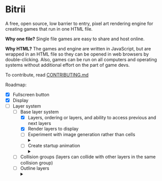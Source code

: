 # Bitrii

A free, open source, low barrier to entry, pixel art rendering engine for creating games that run in one HTML file.

**Why one file?** Single file games are easy to share and host online.

**Why HTML?** The games and engine are written in JavaScript, but are wrapped in an HTML file so they can be opened in web browsers by double-clicking. Also, games can be run on all computers and operating systems without additional effort on the part of game devs.

To contribute, read [CONTRIBUTING.md](./CONTRIBUTING.md)

Roadmap:
- [x] Fullscreen button
- [x] Display
- [ ] Layer system
  - [ ] Base layer system
    - [x] Layers, ordering or layers, and ability to access previous and next layers
    - [x] Render layers to display
    - [ ] Experiment with image generation rather than cells <details><summary></summary>Currently every pixel is a div, but creating an image and setting the pixels in that image to specific values may yield astronomical performance gains.</details>
    - [ ] Create startup animation <details><summary></summary>does not use layer system, instead is built from scratch and runs in a for loop)</details>
  - [ ] Collision groups (layers can collide with other layers in the same collision group)
  - [ ] Outline layers <details><summary></summary>Layers that are dynamic outlines of other layers.</details>
